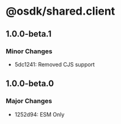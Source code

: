 # @osdk/shared.client

## 1.0.0-beta.1

### Minor Changes

- 5dc1241: Removed CJS support

## 1.0.0-beta.0

### Major Changes

- 1252d94: ESM Only
